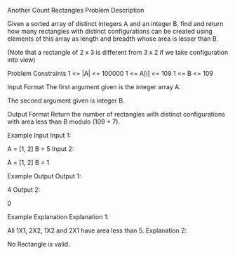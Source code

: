 Another Count Rectangles
Problem Description

Given a sorted array of distinct integers A and an integer B, find and return how many rectangles with distinct configurations can be created using elements of this array as length and breadth whose area is lesser than B.

(Note that a rectangle of 2 x 3 is different from 3 x 2 if we take configuration into view)



Problem Constraints
1 <= |A| <= 100000
1 <= A[i] <= 109
1 <= B <= 109



Input Format
The first argument given is the integer array A.

The second argument given is integer B.



Output Format
Return the number of rectangles with distinct configurations with area less than B modulo (109 + 7).



Example Input
Input 1:

A = [1, 2]
B = 5
Input 2:

A = [1, 2]
B = 1


Example Output
Output 1:

4
Output 2:

0


Example Explanation
Explanation 1:

All 1X1, 2X2, 1X2 and 2X1 have area less than 5.
Explanation 2:

No Rectangle is valid.